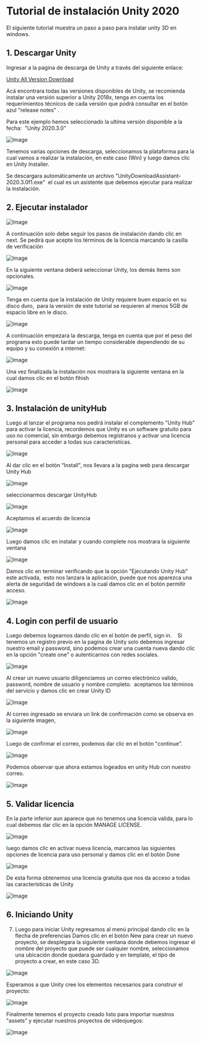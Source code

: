 # Tutorial de instalación Unity 2020

El siguiente tutorial muestra un paso a paso para instalar unity 3D en windows.


## 1. Descargar Unity

Ingresar a la pagina de descarga de Unity a través del siguiente enlace:

[Unity All Version Download](https://unity3d.com/get-unity/download/archive?_ga=2.242946634.975920717.1615893723-1165071896.1615762482)

Acá encontrara todas las versiones disponibles de Unity, se recomienda instalar una versión superior a Unity 2018x, tenga en cuenta los requerimientos técnicos de cada versión que podrá consultar en el botón azul "release notes" .

Para este ejemplo hemos seleccionado la ultima versión disponible a la fecha:  "Unity 2020.3.0"

![Image](./images/unityinstall/image.png)

Tenemos varias opciones de descarga, seleccionamos la plataforma para la cual vamos a realizar la instalación, en este caso (Win) y luego damos clic en Unity Installer.

Se descargara automáticamente un archivo "UnityDownloadAssistant-2020.3.0f1.exe"  el cual es un asistente que debemos ejecutar para realizar la instalación.

## 2. Ejecutar instalador

![Image](./images/unityinstall/image%20(2).png)

A continuación solo debe seguir los pasos de instalación dando clic en next.
Se pedirá que acepte los términos de la licencia marcando la casilla de verificación

![Image](./images/unityinstall/image%20(3).png)

En la siguiente ventana deberá seleccionar Unity, los demás ítems son opcionales.

![Image](./images/unityinstall/image%20(4).png)

Tenga en cuenta que la instalación de Unity requiere buen espacio en su disco duro,  para la versión de este tutorial se requieren al menos 5GB de espacio libre en le disco.

![Image](./images/unityinstall/image%20(5).png)

A continuación empezara la descarga, tenga en cuenta que por el peso del programa esto puede tardar un tiempo considerable dependiendo de su equipo y su conexión a internet:

![Image](./images/unityinstall/image%20(6).png)

Una vez finalizada la instalación nos mostrara la siguiente ventana en la cual damos clic en el botón fihish

![Image](./images/unityinstall/image%20(7).png)

## 3. Instalación de unityHub

Luego al lanzar el programa nos pedirá instalar el complemento "Unity Hub" para activar la licencia, recordemos que Unity es un software gratuito para uso no comercial, sin embargo debemos regístranos y activar una licencia personal para acceder a todas sus caracteristicas.  

![Image](./images/unityinstall/image%20(8).png)

Al dar clic en el botón “Install", nos llevara a la pagina web para descargar Unity Hub

![Image](./images/unityinstall/image%20(9).png)

seleccionarmos descargar UnityHub

![Image](./images/unityinstall/image%20(10).png)

Aceptamos el acuerdo de licencia

![Image](./images/unityinstall/image%20(11).png)

Luego damos clic en instalar y cuando complete nos mostrara la siguiente ventana

![Image](./images/unityinstall/image%20(12).png)

Damos clic en terminar verificando que la opción "Ejecutando Unity Hub" este activada,  esto nos lanzara la aplicación, puede que nos aparezca una alerta de seguridad de windows a la cual damos clic en el botón permitir acceso.

![Image](./images/unityinstall/image%20(13).png)

## 4. Login con perfil de usuario

Luego debemos logearnos dando clic en el botón de perfil, sign in.    Si tenemos un registro previo en la pagina de Unity solo debemos ingresar nuestro email y password, sino podemos crear una cuenta nueva dando clic en la opción "create one" o autenticarnos con redes sociales.

![Image](./images/unityinstall/image%20(21).png)

Al crear un nuevo usuario diligenciamos un correo electrónico valido, password, nombre de usuario y nombre completo.  aceptamos los términos del servicio y damos clic en crear Unity ID

![Image](./images/unityinstall/image%20(22).png)

Al correo ingresado se enviara un link de confirmación como se observa en la siguiente imagen,

![Image](./images/unityinstall/image%20(23).png)

Luego de confirmar el correo, podemos dar clic en el botón "continue”.

![Image](./images/unityinstall/image%20(14).png)

Podemos observar que ahora estamos logeados en unity Hub con nuestro correo.

![Image](./images/unityinstall/image%20(24).png)

## 5. Validar licencia

En la parte inferior aun aparece que no tenemos una licencia valida, para lo cual debemos dar clic en la opción MANAGE LICENSE.

![Image](./images/unityinstall/image%20(15).png)

luego damos clic en activar nueva licencia, marcamos las siguientes opciones de licencia para uso personal y damos clic en el botón Done

![Image](./images/unityinstall/image%20(16).png)

De esta forma obtenemos una licencia gratuita que nos da acceso a todas las características de Unity

![Image](./images/unityinstall/image%20(17).png)

## 6. Iniciando Unity

7. Luego para iniciar Unity regresamos al menú principal dando clic en la flecha de preferencias
Damos clic en el botón New para crear un nuevo proyecto, se desplegara la siguiente ventana donde debemos ingresar el nombre del proyecto que puede ser cualquier nombre, seleccionamos una ubicación donde quedara guardado y en template, el tipo de proyecto a crear, en este caso 3D.

![Image](./images/unityinstall/image%20(18).png)


Esperamos a que Unity cree los elementos necesarios para construir el proyecto:

![Image](./images/unityinstall/image%20(19).png)

Finalmente tenemos el proyecto creado listo para importar nuestros "assets" y ejecutar nuestros proyectos de videojuegos:

![Image](./images/unityinstall/image%20(20).png)


